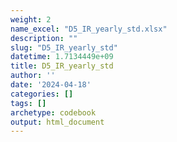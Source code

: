 ```yaml
---
weight: 2
name_excel: "D5_IR_yearly_std.xlsx"
description: ""
slug: "D5_IR_yearly_std"
datetime: 1.7134449e+09
title: D5_IR_yearly_std
author: ''
date: '2024-04-18'
categories: []
tags: []
archetype: codebook
output: html_document
---
```


<div class="tabcontent"></div>
